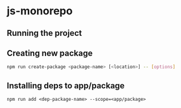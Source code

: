 # js-monorepo

## Running the project

## Creating new package
```sh
npm run create-package <package-name> [<location>] -- [options]
```

## Installing deps to app/package
```
npm run add <dep-package-name> --scope=<app/package>
```